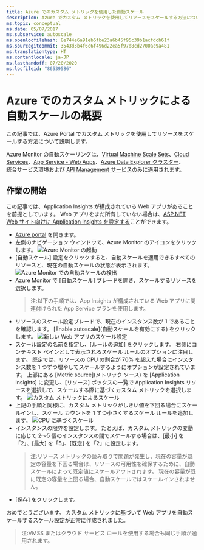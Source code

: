 ```yaml
---
title: Azure でのカスタム メトリックを使用した自動スケール
description: Azure でカスタム メトリックを使用してリソースをスケールする方法について説明します。
ms.topic: conceptual
ms.date: 05/07/2017
ms.subservice: autoscale
ms.openlocfilehash: 8e744e6a91eb6fbe23a6b45f95c39b1acfdcb61f
ms.sourcegitcommit: 3543d3b4f6c6f496d22ea5f97d8cd2700ac9a481
ms.translationtype: HT
ms.contentlocale: ja-JP
ms.lasthandoff: 07/20/2020
ms.locfileid: "86539586"
---
```

# <a name="get-started-with-auto-scale-by-custom-metric-in-azure"></a>Azure でのカスタム メトリックによる自動スケールの概要
この記事では、Azure Portal でカスタム メトリックを使用してリソースをスケールする方法について説明します。

Azure Monitor の自動スケーリングは、[Virtual Machine Scale Sets](https://azure.microsoft.com/services/virtual-machine-scale-sets/)、[Cloud Services](https://azure.microsoft.com/services/cloud-services/)、[App Service - Web Apps](https://azure.microsoft.com/services/app-service/web/)、[Azure Data Explorer クラスター](https://azure.microsoft.com/services/data-explorer/)、   
統合サービス環境および [API Management サービス](../../api-management/api-management-key-concepts.md)のみに適用されます。

## <a name="lets-get-started"></a>作業の開始
この記事では、Application Insights が構成されている Web アプリがあることを前提としています。 Web アプリをまだ所有していない場合は、[ASP.NET Web サイト向けに Application Insights を設定する][1]ことができます。

- [Azure portal][2] を開きます。
- 左側のナビゲーション ウィンドウで、Azure Monitor のアイコンをクリックします。
  ![Azure Monitor の起動][3]
- [自動スケール] 設定をクリックすると、自動スケールを適用できるすべてのリソースと、現在の自動スケールの状態が表示されます。![Azure Monitor での自動スケールの検出][4]
- Azure Monitor で [自動スケール] ブレードを開き、スケールするリソースを選択します。
  > 注:以下の手順では、App Insights が構成されている Web アプリに関連付けられた App Service プランを使用します。
- リソースのスケール設定ブレードで、現在のインスタンス数が 1 であることを確認します。 [Enable autoscale]\(自動スケールを有効にする\) をクリックします。
  ![新しい Web アプリのスケール設定][5]
- スケール設定の名前を指定し、[ルールの追加] をクリックします。 右側にコンテキスト ペインとして表示されるスケール ルールのオプションに注目します。 既定では、リソースの CPU の割合が 70% を超えた場合にインスタンス数を 1 つずつ増やしてスケールするようにオプションが設定されています。 上部にある [Metric source]\(メトリック ソース\) を [Application Insights] に変更し、[リソース] ボックスの一覧で Application Insights リソースを選択して、スケールする際に基づくカスタム メトリックを選択します。
  ![カスタム メトリックによるスケール][6]
- 上記の手順と同様に、カスタム メトリックがしきい値を下回る場合にスケールインし、スケール カウントを 1 ずつ小さくするスケール ルールを追加します。
  ![CPU に基づくスケール][7]
- インスタンスの限界を設定します。 たとえば、カスタム メトリックの変動に応じて 2～5 個のインスタンスの間でスケールする場合は、[最小] を「2」、[最大] を「5」、[既定] を「2」に設定します。
  > 注:リソース メトリックの読み取りで問題が発生し、現在の容量が既定の容量を下回る場合は、リソースの可用性を確保するために、自動スケールによって既定値にスケールアウトされます。 現在の容量が既に既定の容量を上回る場合、自動スケールではスケールインされません。
- [保存] をクリックします。

おめでとうございます。 カスタム メトリックに基づいて Web アプリを自動スケールするスケール設定が正常に作成されました。

> 注:VMSS またはクラウド サービス ロールを使用する場合も同じ手順が適用されます。

<!--Reference-->
[1]: ../app/asp-net.md
[2]: https://portal.azure.com
[3]: ./media/autoscale-custom-metric/azure-monitor-launch.png
[4]: ./media/autoscale-custom-metric/discover-autoscale-azure-monitor.png
[5]: ./media/autoscale-custom-metric/scale-setting-new-web-app.png
[6]: ./media/autoscale-custom-metric/scale-by-custom-metric.png
[7]: ./media/autoscale-custom-metric/autoscale-setting-custom-metrics-ai.png
